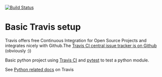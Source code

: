 [![Build Status](https://travis-ci.org/self-validating-howtos/travis-ci-python.svg)](https://travis-ci.org/self-validating-howtos/travis-ci-python)

# Basic Travis setup

Travis offers free Continuous Integration for Open Source Projects and integrates nicely with Github.The [Travis CI central issue tracker is on Github](https://github.com/travis-ci/travis-ci) (obviously :))

Basic python project using [Travis CI](https://travis-ci.org) and [pytest](http://pytest.org) to test a python module.

See [Python related docs](http://docs.travis-ci.com/user/languages/python/) on Travis
